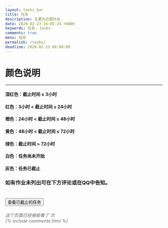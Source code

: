 ```yaml
---
layout: tasks_bar
title: 任务
description: 主要为近期作业
date: 2020-02-23 16:05:24 +0800
keywords: 任务, tasks
comments: true
menu: 任务
permalink: /tasks/
deadline: 2020-02-23 08:00:00
---
```


# 颜色说明

------

#### 深红色：截止时间 ≤ 3小时



#### 红色：3小时 < 截止时间 ≤ 24小时



#### 橙色：24小时 < 截止时间 ≤ 48小时



#### 黄色：48小时 < 截止时间 ≤ 72小时



#### 绿色：截止时间 > 72小时



#### 白色：任务尚未开始



#### 灰色：任务已截止



### 如有作业未列出可在下方评论或在QQ中告知。



<div class="btn-inline">
    <h1><button onclick="viewArchivedTasks()" class="btn btn-outline" type="button">查看已截止的任务</button></h1>
</div>
<script>
    function viewArchivedTasks() {
        window.location.href="https://switernal.cn/ArchivedTasks/";
    }
</script>



<span id="busuanzi_container_page_pv">

<h5 style="font-weight: normal; color: DimGray"><i>这个页面已经被偷看了 <span id="busuanzi_value_page_pv"></span> 次</i>



  <div class="comment">
      {% include comments.html %}
  </div>

